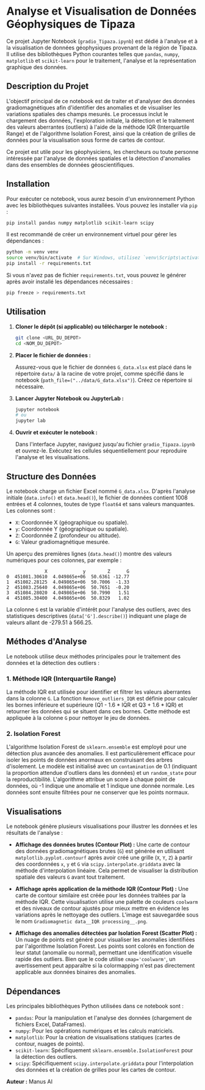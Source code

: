 # Analyse et Visualisation de Données Géophysiques de Tipaza

Ce projet Jupyter Notebook (`gradio_Tipaza.ipynb`) est dédié à l'analyse et à la visualisation de données géophysiques provenant de la région de Tipaza. Il utilise des bibliothèques Python courantes telles que `pandas`, `numpy`, `matplotlib` et `scikit-learn` pour le traitement, l'analyse et la représentation graphique des données.

## Description du Projet

L'objectif principal de ce notebook est de traiter et d'analyser des données gradiomagnétiques afin d'identifier des anomalies et de visualiser les variations spatiales des champs mesurés. Le processus inclut le chargement des données, l'exploration initiale, la détection et le traitement des valeurs aberrantes (outliers) à l'aide de la méthode IQR (Interquartile Range) et de l'algorithme Isolation Forest, ainsi que la création de grilles de données pour la visualisation sous forme de cartes de contour.

Ce projet est utile pour les géophysiciens, les chercheurs ou toute personne intéressée par l'analyse de données spatiales et la détection d'anomalies dans des ensembles de données géoscientifiques.



## Installation

Pour exécuter ce notebook, vous aurez besoin d'un environnement Python avec les bibliothèques suivantes installées. Vous pouvez les installer via `pip` :

```bash
pip install pandas numpy matplotlib scikit-learn scipy
```

Il est recommandé de créer un environnement virtuel pour gérer les dépendances :

```bash
python -m venv venv
source venv/bin/activate  # Sur Windows, utilisez `venv\Scripts\activate`
pip install -r requirements.txt
```

Si vous n'avez pas de fichier `requirements.txt`, vous pouvez le générer après avoir installé les dépendances nécessaires :

```bash
pip freeze > requirements.txt
```



## Utilisation

1.  **Cloner le dépôt (si applicable) ou télécharger le notebook :**

    ```bash
    git clone <URL_DU_DEPOT>
    cd <NOM_DU_DEPOT>
    ```

2.  **Placer le fichier de données :**

    Assurez-vous que le fichier de données `G_data.xlsx` est placé dans le répertoire `data/` à la racine de votre projet, comme spécifié dans le notebook (`path_file=("../data/G_data.xlsx")`). Créez ce répertoire si nécessaire.

3.  **Lancer Jupyter Notebook ou JupyterLab :**

    ```bash
    jupyter notebook
    # ou
    jupyter lab
    ```

4.  **Ouvrir et exécuter le notebook :**

    Dans l'interface Jupyter, naviguez jusqu'au fichier `gradio_Tipaza.ipynb` et ouvrez-le. Exécutez les cellules séquentiellement pour reproduire l'analyse et les visualisations.

## Structure des Données

Le notebook charge un fichier Excel nommé `G_data.xlsx`. D'après l'analyse initiale (`data.info()` et `data.head()`), le fichier de données contient 1008 entrées et 4 colonnes, toutes de type `float64` et sans valeurs manquantes. Les colonnes sont :

-   `X`: Coordonnée X (géographique ou spatiale).
-   `y`: Coordonnée Y (géographique ou spatiale).
-   `Z`: Coordonnée Z (profondeur ou altitude).
-   `G`: Valeur gradiomagnétique mesurée.

Un aperçu des premières lignes (`data.head()`) montre des valeurs numériques pour ces colonnes, par exemple :

```
              X             y        Z      G
0  451081.30610  4.049865e+06  50.6361 -12.77
1  451082.28125  4.049865e+06  50.7006  -1.33
2  451083.25640  4.049865e+06  50.7651  -0.20
3  451084.28020  4.049865e+06  50.7990   1.51
4  451085.30400  4.049865e+06  50.8329   1.02
```

La colonne `G` est la variable d'intérêt pour l'analyse des outliers, avec des statistiques descriptives (`data['G'].describe()`) indiquant une plage de valeurs allant de -279.51 à 566.25.



## Méthodes d'Analyse

Le notebook utilise deux méthodes principales pour le traitement des données et la détection des outliers :

### 1. Méthode IQR (Interquartile Range)

La méthode IQR est utilisée pour identifier et filtrer les valeurs aberrantes dans la colonne `G`. La fonction `Remove_outliers_IQR` est définie pour calculer les bornes inférieure et supérieure (Q1 - 1.6 * IQR et Q3 + 1.6 * IQR) et retourner les données qui se situent dans ces bornes. Cette méthode est appliquée à la colonne `G` pour nettoyer le jeu de données.

### 2. Isolation Forest

L'algorithme Isolation Forest de `sklearn.ensemble` est employé pour une détection plus avancée des anomalies. Il est particulièrement efficace pour isoler les points de données anormaux en construisant des arbres d'isolement. Le modèle est initialisé avec un `contamination` de 0.1 (indiquant la proportion attendue d'outliers dans les données) et un `random_state` pour la reproductibilité. L'algorithme attribue un score à chaque point de données, où -1 indique une anomalie et 1 indique une donnée normale. Les données sont ensuite filtrées pour ne conserver que les points normaux.

## Visualisations

Le notebook génère plusieurs visualisations pour illustrer les données et les résultats de l'analyse :

-   **Affichage des données brutes (Contour Plot) :** Une carte de contour des données gradiomagnétiques brutes (`G`) est générée en utilisant `matplotlib.pyplot.contourf` après avoir créé une grille (`X`, `Y`, `Z`) à partir des coordonnées `x`, `y` et `G` via `scipy.interpolate.griddata` avec la méthode d'interpolation linéaire. Cela permet de visualiser la distribution spatiale des valeurs `G` avant tout traitement.

-   **Affichage après application de la méthode IQR (Contour Plot) :** Une carte de contour similaire est créée pour les données traitées par la méthode IQR. Cette visualisation utilise une palette de couleurs `coolwarm` et des niveaux de contour ajustés pour mieux mettre en évidence les variations après le nettoyage des outliers. L'image est sauvegardée sous le nom `Gradiomagnetic data__IQR processing__.png`.

-   **Affichage des anomalies détectées par Isolation Forest (Scatter Plot) :** Un nuage de points est généré pour visualiser les anomalies identifiées par l'algorithme Isolation Forest. Les points sont colorés en fonction de leur statut (anomalie ou normal), permettant une identification visuelle rapide des outliers. Bien que le code utilise `cmap='coolwarm'`, un avertissement peut apparaître si la colormapping n'est pas directement applicable aux données binaires des anomalies.

## Dépendances

Les principales bibliothèques Python utilisées dans ce notebook sont :

-   `pandas`: Pour la manipulation et l'analyse des données (chargement de fichiers Excel, DataFrames).
-   `numpy`: Pour les opérations numériques et les calculs matriciels.
-   `matplotlib`: Pour la création de visualisations statiques (cartes de contour, nuages de points).
-   `scikit-learn`: Spécifiquement `sklearn.ensemble.IsolationForest` pour la détection des outliers.
-   `scipy`: Spécifiquement `scipy.interpolate.griddata` pour l'interpolation des données et la création de grilles pour les cartes de contour.

**Auteur :** Manus AI

